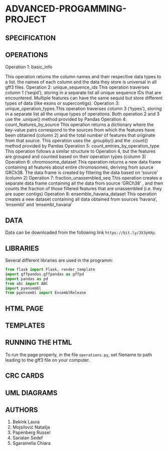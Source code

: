 # ADVANCED-PROGAMMING-PROJECT
 
###

## SPECIFICATION
## OPERATIONS
Operation 1: basic_info

This operation returns the column names and their respective data types to a list. the names of each column and the data they store is universal in all gff3 files.
Operation 2: unique_sequence_ids
This operation traverses column 1 (‘seqid’), storing in a separate list all unique sequence IDs that are encountered. Multiple features can have the same sequid but store different types of data (like exons or supercontigs).
Operation 3: unique_operation_types
This operation traverses column 3 (‘types’), storing in a separate list all the unique types of operations. Both operation 2 and 3 use the .unique() method provided by Pandas
Operation 4:  count_features_by_source
This operation returns a dictionary where the key-value pairs correspond to the sources from which the features have been obtained (column 2) and the total number of features that originate from that source. This operation uses the .groupby() and the .count() method provided by Pandas
Operation 5: count_entries_by_operation_type
This operation follows a similar structure to Operation 4, but the features are grouped and counted based on their operation types (column 3)
Operation 6: chromosome_dataset
This operation returns a new data frame containing all features about entire chromosomes, deriving from source GRCh38. The data frame is created by filtering the data based on ‘source’ (column 2)
Operation 7: fraction_unassembled_seq
This operation creates a separate data frame containing all the data from source ‘GRCh38’ , and then counts the fraction of those filtered features that are unassembled (i.e. they are super contigs)
Operation 8: ensemble_havana_dataset
This operation creates a new dataset containing all data obtained from sources ‘havana’, ‘ensembl’ and ‘ensembl_havana’
## DATA
Data can be downloaded from the following link ```https://bit.ly/3X3yHXp```.
## LIBRARIES
Several different libraries are used in the programm:
```python
from flask import Flask, render_template
import gffpandas.gffpandas as gffpd
import pandas as pd
from abc import ABC
import pyensembl
from pyensembl import EnsemblRelease
```
## HTML PAGE
## TEMPLATES
## RUNNING THE HTML
To run the page properly, in the file ```operations.py```, set filename to path leading to the gff3 file on your computer. 
## CRC CARDS
## UML DIAGRAMS
## AUTHORS
1. Bekink Laura
2. Mojsilović Natalija
3. Papenberg Russel
4. Sarialan Sedef
5. Sgaramella Chiara